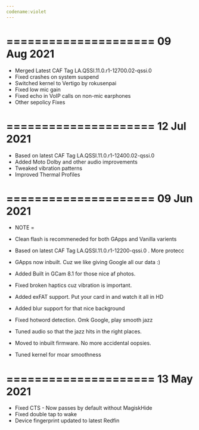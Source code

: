 ```yaml
---
codename:violet
---
```

=====================
     09 Aug 2021
=====================
* Merged Latest CAF Tag LA.QSSI.11.0.r1-12700.02-qssi.0
* Fixed crashes on system suspend
* Switched kernel to Vertigo by rokusenpai
* Fixed low mic gain
* Fixed echo in VoIP calls on non-mic earphones
* Other sepolicy Fixes

=====================
     12 Jul 2021
=====================
* Based on latest CAF Tag LA.QSSI.11.0.r1-12400.02-qssi.0
* Added Moto Dolby and other audio improvements
* Tweaked vibration patterns
* Improved Thermal Profiles

=====================
     09 Jun 2021
=====================

* NOTE =
* Clean flash is recommeneded for both GApps and Vanilla varients

* Based on latest CAF Tag LA.QSSI.11.0.r1-12200-qssi.0  . More protecc
* GApps now inbuilt. Cuz we like giving Google all our data :)
* Added Built in GCam 8.1 for those nice af photos.
* Fixed broken haptics cuz vibration is important.
* Added exFAT support. Put your card in and watch it all in HD
* Added blur support for that nice background 
* Fixed hotword detection. Omk Google, play smooth jazz
* Tuned audio so that the jazz hits in the right places.
* Moved to inbuilt firmware. No more accidental oopsies.
* Tuned kernel for moar smoothness

=====================
     13 May 2021
=====================

* Fixed CTS - Now passes by default without MagiskHide
* Fixed double tap to wake
* Device fingerprint updated to latest Redfin
